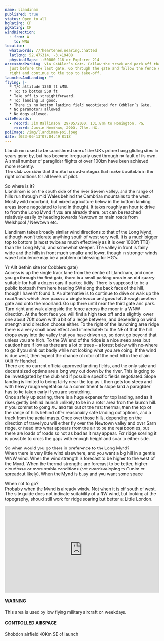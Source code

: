 ```yaml
---
name: Llandinam
published: true
status: Open to all
hgRating: CP
pgRating: CP
windDirection:
  - from: W
    to: WNW
location:
  what3words: ///heartened.nearing.chatted
  latlong: 52.475314, -3.419408
  physicalMaps: 1:50000 136 or Explorer 214
accessAndParking: Via Cobbler’s Gate. Follow the track and park off the track
  just before the last gate. Go through the gate and follow the fence on the
  right and continue to the top to take-off.
launchesAndLanding: ""
flying: |-
  * T/O altitude 1350 ft AMSL
  * Top to bottom 550 ft
  * Take off is straightforward.
  * Top landing is good.
  * There is no bottom landing field negotiated for Cobbler’s Gate.
  * No paramotors allowed.
  * No dogs allowed.
siteRecords:
  - record: Jim Mallinson, 29/05/2000, 131.8km to Honington. PG.
  - record: Justin Needham, 2003, 76km. HG.
poiImage: /img/llandinam-poi.jpeg
date: 2023-06-13T07:04:49.811Z
---
```

Llandinam used to be considered one of the UK’s prime hang gliding sites in years gone by, but has become irregularly used through no fault of its own. A small number of paraglider flights of over 100km have been achieved more recently.\
The club consider that the site has advantages that make it suitable in the right conditions for all levels of pilot.

So where is it?\
Llandinam is on the south side of the river Severn valley, and the range of hills run through mid Wales behind the Cambrian mountains to the west. Mostly wild moorland, but mixed agriculture below in the bottom landing areas (none negotiated to land in though). It takes roughly an hour to drive to from the Long Mynd if you are already there, but can be reached relatively easily by heading towards Newtown on main roads from Welshpool / Newtown etc.

Llandinam takes broadly similar wind directions to that of the Long Mynd, although won’t tolerate anything south of west very well. It is a much bigger top to bottom (almost twice as much effectively as it is over 1000ft TTB) than the Long Mynd, and somewhat steeper. The valley in front is fairly wide and the hills in front much smaller and lower, though in stronger winds wave turbulence may be a problem or blessing for HG’s.

Yr Allt Gethin site (or Cobblers gate)\
Access is up the single track lane from the centre of Llandinam, and once you go through the first gate, there is a small parking area in an old quarry suitable for half a dozen cars if parked tidily. There is supposed to be a public footpath from here heading SW along the back face of the hill, though I haven’t found it. An alternative is to continue to drive or walk up the road/track which then passes a single house and goes left through another gate and onto the moorland. Go up there until near the third gate and park. Turn right and walk alongside the fence across the moor in a WNW direction. At the front face you will find a high take off and a slightly lower one about 70ft down with a bit of a ledge between, and depending on wind strength and direction choose either. To the right of the launching area ridge there is a very small bowl effect and immediately to the NE of that the hill drops away into the valley that you have driven up, so don’t go beyond that unless you are high. To the SW end of the ridge is a nice steep area, but caution here if low as there are a lot of trees – a forest below with no-where to go if you sink out badly while not looking what you are doing. If the wind is due west, then expect the chance of rotor off the next hill in the chain (Allt Yr Hendre).\
There are no current official approved landing fields, and the only safe and decent sized options are a long way out down by the river. This is going to be investigated by the club and if possible specific fields negotiated. Slope landing is limited to being fairly near the top as it then gets too steep and with heavy rough vegetation so a commitment to slope land a paraglider has to be taken early if you are scratching.\
Once safely up soaring, there is a huge expanse for top landing, and as it rises gently behind launch unlikely to be in a rotor area from the launch hill. If you commit to going XC and fall out of the first thermal, then the top of the range of hills behind offer reasonably safe landing out options, and a track from the aerial masts. Once over those hills, depending on the direction of travel you will either fly over the Newtown valley and over Sarn ridge, or head into what appears from the air to be the real boonies, but there are loads of roads so not as bad as it may appear. For ridge soaring it is possible to cross the gaps with enough height and soar to either side.

So when would you go there in preference to the Long Mynd?\
When there is very little wind elsewhere, and you want a big hill in a gentle WNW wind. When the wind strength is forecast to be higher to the west of the Mynd. When the thermal strengths are forecast to be better, higher cloudbase or more stable conditions (not overdeveloping to Cunim or spreadout likely). When the Mynd is busy and you want some space.

When not to go?\
Probably when the Mynd is already windy. Not when it is off south of west. The site guide does not indicate suitability of a NW wind, but looking at the topography, should still work for ridge soaring but better at Little London.

<iframe style="aspect-ratio: 16 / 9; width: 100%; max-width: 560px;" src="https://www.youtube.com/embed/qywHZBbyURo" title="YouTube video player" frameborder="0" allow="accelerometer; autoplay; clipboard-write; encrypted-media; gyroscope; picture-in-picture; web-share" allowfullscreen></iframe>

#### WARNING

This area is used by low flying military aircraft on weekdays.

#### CONTROLLED AIRSPACE

Shobdon airfield 40Km SE of launch